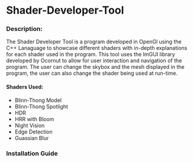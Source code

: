 # Shader-Developer-Tool
### Description:
The Shader Developer Tool is a program developed in OpenGl using the C++ Lanaguage to showcase different shaders with in-depth explanations for each shader used in the program. This tool uses the ImGUI library developed by Ocornut to allow for user interaction and navigation of the program. The user can change the skybox and the mesh displayed in the program, the user can also change the shader being used at run-time. 

#### Shaders Used:
* Blinn-Thong Model
* Blinn-Thong Spotlight
* HDR
* HRR with Bloom
* Night Vision
* Edge Detection
* Guassian Blur

### Installation Guide
